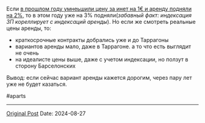 Если [в прошлом году умнеьшили цену за инет на 1€ и аренду подняли на 2%,](1534.md) то в этом году уже на 3% подняли(*забавный факт: индексация ЗП кореллирует с индексаций аренды*). Но если же смотреть реальные цены аренды, то:
- краткосрочные контракты добрались уже и до Таррагоны
- вариантов аренды мало, даже в Таррагоне. а то что есть выглядит не очень
- на идеалисте цены выше, даже с учетом индексации, но ползут в сторону Барселонских

Вывод: если сейчас вариант аренды кажется дорогим, через пару лет уже не будет казаться. 

#aparts

---
[Original Post](https://t.me/lev2tarragona/2539)
Date: 2024-08-27
